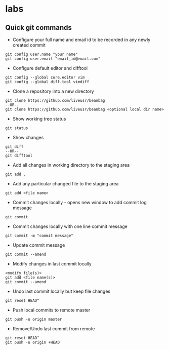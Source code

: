 # labs

## Quick git commands

- Configure your full name and email id to be recorded in any newly created commit
```
git config user.name "your name"
git config user.email "email_id@email.com"
```

- Configure default editor and difftool
```
git config --global core.editor vim
git config --global diff.tool vimdiff
```

- Clone a repository into a new directory
```
git clone https://github.com/liveusr/beanbag
--OR--
git clone https://github.com/liveusr/beanbag <optional local dir name>
```

- Show working tree status
```
git status
```

- Show changes
```
git diff
--OR--
git difftool
```

- Add all changes in working directory to the staging area
```
git add .
```

- Add any particular changed file to the staging area
```
git add <file name>
```

- Commit changes locally - opens new window to add commit log message
```
git commit
```

- Commit changes locally with one line commit message
```
git commit -m "commit message"
```

- Update commit message
```
git commit --amend
```

- Modify changes in last commit locally
```
<modify file(s)>
git add <file name(s)>
git commit --amend
```

- Undo last commit locally but keep file changes
```
git reset HEAD^
```

- Push local commits to remote master
```
git push -u origin master
```

- Remove/Undo last commit from remote
```
git reset HEAD^
git push -u origin +HEAD
```

